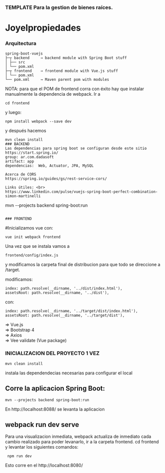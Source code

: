 ### TEMPLATE Para la gestion de bienes raíces.

# Joyelpropiedades


### Arquitectura
```
spring-boot-vuejs
├─┬ backend     → backend module with Spring Boot stuff
│ ├── src
│ └── pom.xml
├─┬ frontend    → frontend module with Vue.js stuff
│ └── pom.xml
└── pom.xml     → Maven parent pom with modules
```
NOTA: para que el POM de frontend corra con éxito hay que instalar manualmente la dependencia de webpack. Ir a
`````
cd frontend
`````
y luego:
````
npm install webpack --save dev
````
y después hacemos
````
mvn clean install
### BACKEND
Las dependencias para spring boot se configuran desde este sitio
https://start.spring.io/
group: ar.com.dadasoft
artifact: app
dependencias:  Web, Actuator, JPA, MySQL

Acerca de CORS
https://spring.io/guides/gs/rest-service-cors/

Links útiles: <br>
https://www.linkedin.com/pulse/vuejs-spring-boot-perfect-combination-simon-martinelli

````
mvn --projects backend spring-boot:run

````

### FRONTEND

````
#Inicializamos vue con:
```
vue init webpack frontend

```

Una vez que se instala vamos a
```
frontend/config/index.js
```
y modificamos la carpeta final de distribucion
para que todo se direccione a /target.

modificamos:
```
index: path.resolve(__dirname, '../dist/index.html'),
assetsRoot: path.resolve(__dirname, '../dist'),
```
con:
```
index: path.resolve(__dirname, '../target/dist/index.html'),
assetsRoot: path.resolve(__dirname, '../target/dist'),

```

=> Vue.js <br/>
=> Bootstrap 4 <br/>
=> Axios <br/>
=> Vee validate (Vue package)


### INICIALIZACION DEL PROYECTO 1 VEZ
```
mvn clean install
```
instala las dependendecias necesarias para configurar el local

## Corre la aplicacion Spring Boot:
```
mvn --projects backend spring-boot:run
```
En http://localhost:8088/ se levanta la aplicacion

## webpack run dev serve
Para una visualizacion inmediata, webpack actualiza de inmediato cada cambio realizado para poder levanarlo, ir a la carpeta frontend. cd frontend y levantar los siguientes comandos: <br>
```
 npm run dev
```
 Esto corre en el http://localhost:8080/

